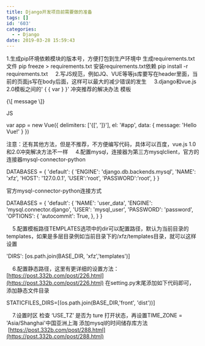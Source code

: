 ```yaml
---
title: Django开发项目前需要做的准备
tags: []
id: '603'
categories:
  - - Django
date: 2019-03-28 15:59:43
---
```


1.生成pip环境依赖模块的版本号，方便打包到生产环境中 生成requirements.txt文件 pip freeze > requirements.txt 安装requirements.txt依赖 pip install -r requirements.txt     2.写JS规范，例如JQ、VUE等等js库要写在header里面，当前的页面js写在body后面，这样可以最大的减少错误的发生     3.django和vue.js 2.0模板之间的' { { var } }' 冲突推荐的解决办法 模板

<div id="app">
    <p>{\[ message \]}</p>
</div>

JS

var app = new Vue({
delimiters: \['{\[', '\]}'\],
  el: '#app',
  data: {
    message: 'Hello Vue!'
  }
})

注意：还有其他方法，但是不推荐，不方便编写代码，具体可以百度，vue.js 1.0和2.0冲突解决方法不一样     4.配置mysql，连接器为第三方mysqlclient，官方的连接器mysql-connector-python

DATABASES = {
    'default': {
        'ENGINE': 'django.db.backends.mysql',
        'NAME': 'xfz',
        'HOST': '127.0.0.1',
        'USER':'root',
        'PASSWORD':'root',
    }
}

官方mysql-connector-python连接方式

DATABASES = {
    'default': {
        'NAME': 'user\_data',
        'ENGINE': 'mysql.connector.django',
        'USER': 'mysql\_user',
        'PASSWORD': 'password',
        'OPTIONS': {
          'autocommit': True,
        },
    }
}

    5.配置模板路径TEMPLATES选项中的dir可以配置路径，默认为当前目录的templates，如果是多层目录例如当前目录下的/xfz/templates目录，就可以这样设置

'DIRS': \[os.path.join(BASE\_DIR, 'xfz','templates')\]

    6.配置静态路径，这里有更详细的设置方法：[https://post.332b.com/post/226.html](https://post.332b.com/post/226.html) 在setting.py末尾添加如下代码即可，添加静态文件目录

STATICFILES\_DIRS=\[(os.path.join(BASE\_DIR,'front', 'dist'))\]

    7.设置时区 检查 ‘USE\_TZ’ 是否为 ture 打开状态，再设置TIME\_ZONE = 'Asia/Shanghai'中国亚洲上海 添加mysql的时间储存库方法  [https://post.332b.com/post/288.html](https://post.332b.com/post/288.html)